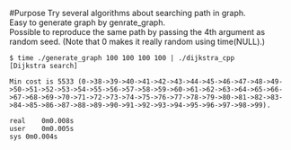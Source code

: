 #Purpose
Try several algorithms about searching path in graph.  
Easy to generate graph by genrate_graph.  
Possible to reproduce the same path by passing the 4th argument as random seed. (Note that 0 makes it really random using time(NULL).)  

```
$ time ./generate_graph 100 100 100 100 | ./dijkstra_cpp
[Dijkstra search]  

Min cost is 5533 (0->38->39->40->41->42->43->44->45->46->47->48->49->50->51->52->53->54->55->56->57->58->59->60->61->62->63->64->65->66->67->68->69->70->71->72->73->74->75->76->77->78->79->80->81->82->83->84->85->86->87->88->89->90->91->92->93->94->95->96->97->98->99).

real	0m0.008s
user	0m0.005s
sys	0m0.004s
```

